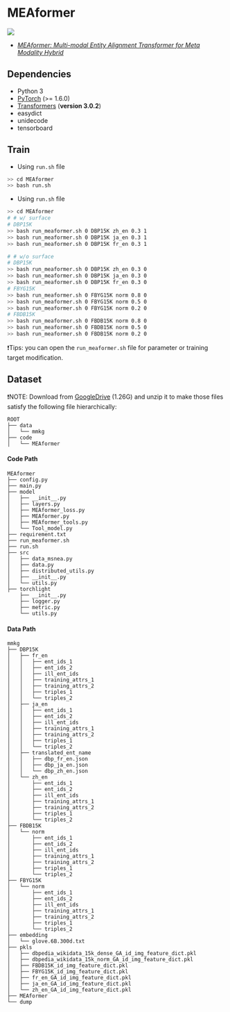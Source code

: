 # MEAformer
![](https://img.shields.io/badge/version-1.0.1-blue)
<!-- >[![license](https://img.shields.io/github/license/mashape/apistatus.svg?maxAge=2592000)]() -->

 - [*MEAformer: Multi-modal Entity Alignment Transformer for Meta Modality Hybrid*]()

<!-- >In this paper .... -->

## Dependencies

- Python 3
- [PyTorch](http://pytorch.org/) (>= 1.6.0)
- [Transformers](http://huggingface.co/transformers/) (**version 3.0.2**)
- easydict
- unidecode
- tensorboard




## Train
- Using  `run.sh` file
```bash
>> cd MEAformer
>> bash run.sh
```
- Using  `run.sh` file
```bash
>> cd MEAformer
# # w/ surface
# DBP15K
>> bash run_meaformer.sh 0 DBP15K zh_en 0.3 1 
>> bash run_meaformer.sh 0 DBP15K ja_en 0.3 1 
>> bash run_meaformer.sh 0 DBP15K fr_en 0.3 1 

# # w/o surface
# DBP15K
>> bash run_meaformer.sh 0 DBP15K zh_en 0.3 0 
>> bash run_meaformer.sh 0 DBP15K ja_en 0.3 0 
>> bash run_meaformer.sh 0 DBP15K fr_en 0.3 0
# FBYG15K
>> bash run_meaformer.sh 0 FBYG15K norm 0.8 0 
>> bash run_meaformer.sh 0 FBYG15K norm 0.5 0 
>> bash run_meaformer.sh 0 FBYG15K norm 0.2 0 
# FBDB15K
>> bash run_meaformer.sh 0 FBDB15K norm 0.8 0 
>> bash run_meaformer.sh 0 FBDB15K norm 0.5 0 
>> bash run_meaformer.sh 0 FBDB15K norm 0.2 0 
```

❗Tips: you can open the `run_meaformer.sh` file for parameter or training target modification.

## Dataset
❗NOTE: Download from [GoogleDrive](https://drive.google.com/file/d/1VIWcc3KDcLcRImeSrF2AyhetBLq_gsnx/view?usp=sharing) (1.26G) and unzip it to make those files satisfy the following file hierarchically:
```
ROOT
├── data
│   └── mmkg
├── code
│   └── MEAformer
```

#### Code Path
```
MEAformer
├── config.py
├── main.py
├── model
│   ├── __init__.py
│   ├── layers.py
│   ├── MEAformer_loss.py
│   ├── MEAformer.py
│   ├── MEAformer_tools.py
│   └── Tool_model.py
├── requirement.txt
├── run_meaformer.sh
├── run.sh
├── src
│   ├── data_msnea.py
│   ├── data.py
│   ├── distributed_utils.py
│   ├── __init__.py
│   └── utils.py
├── torchlight
    ├── __init__.py
    ├── logger.py
    ├── metric.py
    └── utils.py
```




#### Data Path
```
mmkg
├── DBP15K
│   ├── fr_en
│   │   ├── ent_ids_1
│   │   ├── ent_ids_2
│   │   ├── ill_ent_ids
│   │   ├── training_attrs_1
│   │   ├── training_attrs_2
│   │   ├── triples_1
│   │   └── triples_2
│   ├── ja_en
│   │   ├── ent_ids_1
│   │   ├── ent_ids_2
│   │   ├── ill_ent_ids
│   │   ├── training_attrs_1
│   │   ├── training_attrs_2
│   │   ├── triples_1
│   │   └── triples_2
│   ├── translated_ent_name
│   │   ├── dbp_fr_en.json
│   │   ├── dbp_ja_en.json
│   │   └── dbp_zh_en.json
│   └── zh_en
│       ├── ent_ids_1
│       ├── ent_ids_2
│       ├── ill_ent_ids
│       ├── training_attrs_1
│       ├── training_attrs_2
│       ├── triples_1
│       └── triples_2
├── FBDB15K
│   └── norm
│       ├── ent_ids_1
│       ├── ent_ids_2
│       ├── ill_ent_ids
│       ├── training_attrs_1
│       ├── training_attrs_2
│       ├── triples_1
│       └── triples_2
├── FBYG15K
│   └── norm
│       ├── ent_ids_1
│       ├── ent_ids_2
│       ├── ill_ent_ids
│       ├── training_attrs_1
│       ├── training_attrs_2
│       ├── triples_1
│       └── triples_2
├── embedding
│   └── glove.6B.300d.txt
├── pkls
│   ├── dbpedia_wikidata_15k_dense_GA_id_img_feature_dict.pkl
│   ├── dbpedia_wikidata_15k_norm_GA_id_img_feature_dict.pkl
│   ├── FBDB15K_id_img_feature_dict.pkl
│   ├── FBYG15K_id_img_feature_dict.pkl
│   ├── fr_en_GA_id_img_feature_dict.pkl
│   ├── ja_en_GA_id_img_feature_dict.pkl
│   └── zh_en_GA_id_img_feature_dict.pkl
├── MEAformer
└── dump
```
